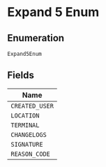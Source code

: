 
# Expand 5 Enum

## Enumeration

`Expand5Enum`

## Fields

| Name |
|  --- |
| `CREATED_USER` |
| `LOCATION` |
| `TERMINAL` |
| `CHANGELOGS` |
| `SIGNATURE` |
| `REASON_CODE` |

